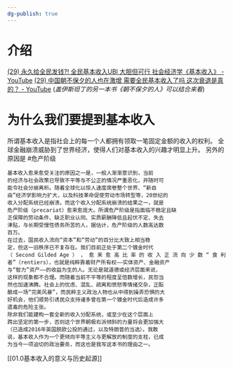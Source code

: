 ```yaml
---
dg-publish: true
---
```

# 介绍
[(29) 永久给全民发钱?! 全民基本收入UBI 大胆但可行 社会经济学《基本收入》 - YouTube](https://www.youtube.com/watch?v=pAHz61C36Zo&ab_channel=Yoloidea)
[(29) 中国朝不保夕的人也在激增 需要全民基本收入了吗 这次衰退是真的？ - YouTube](https://www.youtube.com/watch?v=2_rYzBYQNGA&t=1s&ab_channel=Yoloidea)
(*盖伊斯坦丁的另一本书《朝不保夕的人》可以结合来看*)
# 为什么我们要提到基本收入
所谓基本收⼊是指社会上的每⼀个⼈都拥有领取⼀笔固定⾦额的收⼊的权利。
全球金融崩溃威胁到了世界经济，使得人们对基本收入的兴趣才明显上升。
另外的原因是
#危产阶级
```
基本收⼊愈来愈受关注的原因之⼀是，⼀般⼈渐渐意识到，当前
的经济与社会政策已导致不平等与不公正的情况严重恶化，并随时可
能令社会分崩离析。随着全球化以惊⼈速度席卷整个世界、“新⾃
由”经济学影响⼒扩⼤，以及科技⾰命促使劳动市场转型等，20世纪的
收⼊分配系统已经崩溃。⽽这个收⼊分配系统崩溃的结果之⼀，就是
危产阶级（precariat）愈来愈庞⼤。所谓危产阶级是指⾯临不稳定且缺
乏保障的劳动条件、缺乏职业认同、实质薪酬降低且起伏不定、失去
津贴，与⻓期受慢性债务所苦的⼈，据估计，危产阶级的⼈数⾼达数
百万。
在过去，国⺠收⼊流向“资本”和“劳动”的百分⽐⼤致上相当稳
定，但这⼀旧秩序已不复存在。我们⽬前正处于第⼆个镀⾦时代
（ Second Gilded Age ） ， 愈 来 愈 ⾼ ⽐ 率 的 收 ⼊ 正 流 向 少 数 “ ⾷ 利者”（rentiers），也就是纯粹靠着财产所有权——实体资产、⾦融资产
与“智⼒”资产——的收益为⽣的⼈。⽆论是就道德或经济层⾯来说，
这样的现象都不合理。⽽随着当前不平等的程度呈倍数增⻓，⺠怨当
然也加速沸腾。社会上的忧虑、混乱、疏离和愤怒等情绪交杂，正酝
酿成⼀场“完美⻛暴”，⽽⺠粹主义政治⼈物也从中得到操弄恐惧的⼤
好机会，他们顺势引诱⺠众⽀持诸多曾在第⼀个镀⾦时代后造成许多
遗毒的危险主张。
除⾮我们能建构⼀套全新的收⼊分配系统，或⾄少在这个层⾯上
跨出坚定的第⼀步，否则这个世界朝极右派倾斜的⼒量将会更加强⼤
（已造成2016年英国脱欧公投的通过，以及特朗普的当选）。我敢
说，基本收⼊作为⼀个更倾向平等主义与更解放的制度的⽀柱，已成
为当今⼀项迫切的政治要务，⽽这也是我写这本书的理由之⼀。
```
[[01.0基本收入的意义与历史起源]]

